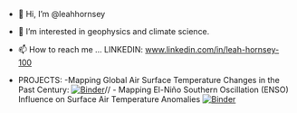 - 👋 Hi, I’m @leahhornsey
- 👀 I’m interested in geophysics and climate science.
- 📫 How to reach me ...
      LINKEDIN: www.linkedin.com/in/leah-hornsey-100
      
      
- PROJECTS:
      -Mapping Global Air Surface Temperature Changes in the Past Century: [![Binder](https://mybinder.org/badge_logo.svg)](https://mybinder.org/v2/gh/leahhornsey/leahhornsey/HEAD?labpath=%2FMapping_Global_Surface_Air_Temperature_Changes.ipynb)//
      - Mapping El-Niño Southern Oscillation (ENSO) Influence on Surface Air Temperature Anomalies [![Binder](https://mybinder.org/badge_logo.svg)](https://mybinder.org/v2/gh/leahhornsey/leahhornsey/HEAD?labpath=%2FENSO_Surface_Air_Temp_Influence.ipynb)

<!---
leahhornsey/leahhornsey is a ✨ special ✨ repository because its `README.md` (this file) appears on your GitHub profile.
You can click the Preview link to take a look at your changes.
--->
